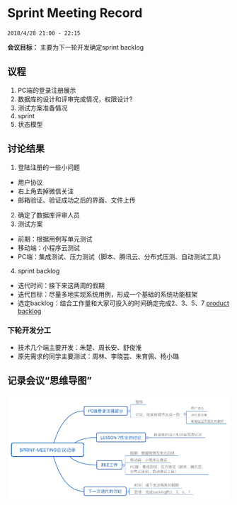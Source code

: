 # Sprint Meeting Record

`2018/4/28 21:00 - 22:15`

**会议目标：**
主要为下一轮开发确定sprint backlog

## 议程

1. PC端的登录注册展示
2. 数据库的设计和评审完成情况，权限设计?
3. 测试方案准备情况
4. sprint
5. 状态模型

## 讨论结果

1. 登陆注册的一些小问题

  - 用户协议
  - 右上角去掉微信关注
  - 邮箱验证、验证成功之后的界面、文件上传

2. 确定了数据库评审人员
3. 测试方案

  - 前期：根据用例写单元测试
  - 移动端：小程序云测试
  - PC端：集成测试、压力测试（脚本、腾讯云、分布式压测、自动测试工具）

4. sprint backlog

  - 迭代时间：接下来这两周的假期
  - 迭代目标：尽量多地实现系统用例，形成一个基础的系统功能框架
  - 选定backlog：结合工作量和大家可投入的时间确定完成2、3、5、7
    [product backlog](https://github.com/Baoleme/Dashboard/blob/master/documents/product_backlog.md)

### 下轮开发分工

  - 技术几个端主要开发：朱楚、周长安、舒俊淮
  - 原先需求的同学主要测试：周林、李晓芸、朱育佩、杨小璐

## 记录会议“思维导图”

![sprint-meeting会议记录](../image/sprint-meeting会议记录.png)